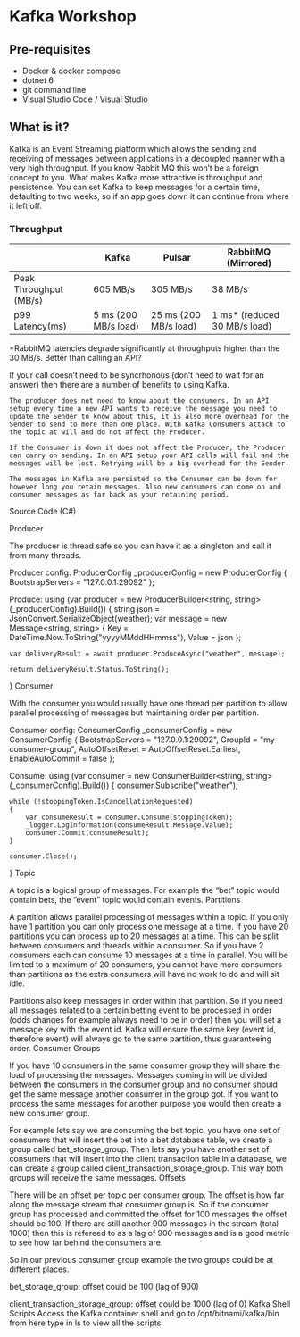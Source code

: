 # Kafka Workshop

## Pre-requisites

- Docker & docker compose
- dotnet 6
- git command line
- Visual Studio Code / Visual Studio

## What is it?

Kafka is an Event Streaming platform which allows the sending and receiving of messages between applications in a decoupled manner with a very high throughput. If you know Rabbit MQ this won’t be a foreign concept to you. What makes Kafka more attractive is throughput and persistence. You can set Kafka to keep messages for a certain time, defaulting to two weeks, so if an app goes down it can continue from where it left off.

### Throughput

|                         | Kafka                 | Pulsar                | RabbitMQ (Mirrored)           |
|-------------------------|-----------------------|-----------------------|-------------------------------|
| Peak Throughput (MB/s)  | 605 MB/s              | 305 MB/s              | 38 MB/s                       |
| p99 Latency(ms)         | 5 ms (200 MB/s load)  | 25 ms (200 MB/s load) | 1 ms* (reduced 30 MB/s load)  |

*RabbitMQ latencies degrade significantly at throughputs higher than the 30 MB/s. 
Better than calling an API?

If your call doesn’t need to be syncrhonous (don’t need to wait for an answer) then there are a number of benefits to using Kafka.

    The producer does not need to know about the consumers. In an API setup every time a new API wants to receive the message you need to update the Sender to know about this, it is also more overhead for the Sender to send to more than one place. With Kafka Consumers attach to the topic at will and do not affect the Producer.

    If the Consumer is down it does not affect the Producer, the Producer can carry on sending. In an API setup your API calls will fail and the messages will be lost. Retrying will be a big overhead for the Sender.

    The messages in Kafka are persisted so the Consumer can be down for however long you retain messages. Also new consumers can come on and consumer messages as far back as your retaining period.

Source Code (C#)

 
Producer

The producer is thread safe so you can have it as a singleton and call it from many threads.

Producer config:
ProducerConfig _producerConfig = new ProducerConfig
{
    BootstrapServers = "127.0.0.1:29092"
};

Produce:
using (var producer = new ProducerBuilder<string, string>(_producerConfig).Build())
{
    string json = JsonConvert.SerializeObject(weather);
    var message = new Message<string, string> { Key = DateTime.Now.ToString("yyyyMMddHHmmss"), Value = json };

    var deliveryResult = await producer.ProduceAsync("weather", message);

    return deliveryResult.Status.ToString();
}
Consumer

With the consumer you would usually have one thread per partition to allow parallel processing of messages but maintaining order per partition.

Consumer config:
ConsumerConfig _consumerConfig = new ConsumerConfig
{
    BootstrapServers = "127.0.0.1:29092",
    GroupId = "my-consumer-group",
    AutoOffsetReset = AutoOffsetReset.Earliest,
    EnableAutoCommit = false
};

Consume:
using (var consumer = new ConsumerBuilder<string, string>(_consumerConfig).Build())
{
    consumer.Subscribe("weather");

    while (!stoppingToken.IsCancellationRequested)
    {
        var consumeResult = consumer.Consume(stoppingToken);
        _logger.LogInformation(consumeResult.Message.Value);
        consumer.Commit(consumeResult);
    }

    consumer.Close();
}
Topic

A topic is a logical group of messages. For example the “bet” topic would contain bets, the “event” topic would contain events.
Partitions

A partition allows parallel processing of messages within a topic. If you only have 1 partition you can only process one message at a time. If you have 20 partitions you can process up to 20 messages at a time. This can be split between consumers and threads within a consumer. So if you have 2 consumers each can consume 10 messages at a time in parallel. You will be limited to a maximum of 20 consumers, you cannot have more consumers than partitions as the extra consumers will have no work to do and will sit idle.

Partitions also keep messages in order within that partition. So if you need all messages related to a certain betting event to be processed in order (odds changes for example always need to be in order) then you will set a message key with the event id. Kafka will ensure the same key (event id, therefore event) will always go to the same partition, thus guaranteeing order.
Consumer Groups

If you have 10 consumers in the same consumer group they will share the load of processing the messages. Messages coming in will be divided between the consumers in the consumer group and no consumer should get the same message another consumer in the group got. If you want to process the same messages for another purpose you would then create a new consumer group. 

For example lets say we are consuming the bet topic, you have one set of consumers that will insert the bet into a bet database table, we create a group called bet_storage_group. Then lets say you have another set of consumers that will insert into the client transaction table in a database, we can create a group called client_transaction_storage_group. This way both groups will receive the same messages.
Offsets

There will be an offset per topic per consumer group. The offset is how far along the message stream that consumer group is. So if the consumer group has processed and committed the offset for 100 messages the offset should be 100. If there are still another 900 messages in the stream (total 1000) then this is refereed to as a lag of 900 messages and is a good metric to see how far behind the consumers are.

So in our previous consumer group example the two groups could be at different places. 

bet_storage_group: offset could be 100 (lag of 900)

client_transaction_storage_group: offset could be 1000 (lag of 0)
Kafka Shell Scripts
Access the Kafka container shell and go to /opt/bitnami/kafka/bin from here type in ls to view all the scripts.
